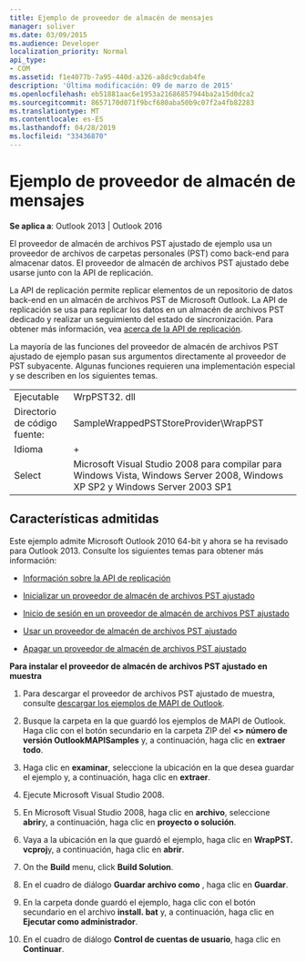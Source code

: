 ```yaml
---
title: Ejemplo de proveedor de almacén de mensajes
manager: soliver
ms.date: 03/09/2015
ms.audience: Developer
localization_priority: Normal
api_type:
- COM
ms.assetid: f1e4077b-7a95-440d-a326-a8dc9cdab4fe
description: 'Última modificación: 09 de marzo de 2015'
ms.openlocfilehash: eb51881aac6e1953a21686857944ba2a15d0dca2
ms.sourcegitcommit: 8657170d071f9bcf680aba50b9c07f2a4fb82283
ms.translationtype: MT
ms.contentlocale: es-ES
ms.lasthandoff: 04/28/2019
ms.locfileid: "33436870"
---
```

# <a name="message-store-provider-sample"></a>Ejemplo de proveedor de almacén de mensajes

  
  
**Se aplica a**: Outlook 2013 | Outlook 2016 
  
El proveedor de almacén de archivos PST ajustado de ejemplo usa un proveedor de archivos de carpetas personales (PST) como back-end para almacenar datos. El proveedor de almacén de archivos PST ajustado debe usarse junto con la API de replicación. 
  
La API de replicación permite replicar elementos de un repositorio de datos back-end en un almacén de archivos PST de Microsoft Outlook. La API de replicación se usa para replicar los datos en un almacén de archivos PST dedicado y realizar un seguimiento del estado de sincronización. Para obtener más información, vea [acerca de la API de replicación](about-the-replication-api.md).
  
La mayoría de las funciones del proveedor de almacén de archivos PST ajustado de ejemplo pasan sus argumentos directamente al proveedor de PST subyacente. Algunas funciones requieren una implementación especial y se describen en los siguientes temas.
  
|||
|:-----|:-----|
|Ejecutable  <br/> |WrpPST32. dll  <br/> |
|Directorio de código fuente:  <br/> |SampleWrappedPSTStoreProvider\WrapPST  <br/> |
|Idioma  <br/> |+  <br/> |
|Select  <br/> |Microsoft Visual Studio 2008 para compilar para Windows Vista, Windows Server 2008, Windows XP SP2 y Windows Server 2003 SP1  <br/> |
   
## <a name="supported-features"></a>Características admitidas

Este ejemplo admite Microsoft Outlook 2010 64-bit y ahora se ha revisado para Outlook 2013. Consulte los siguientes temas para obtener más información:
  
- [Información sobre la API de replicación](about-the-replication-api.md)
    
- [Inicializar un proveedor de almacén de archivos PST ajustado](initializing-a-wrapped-pst-store-provider.md)
    
- [Inicio de sesión en un proveedor de almacén de archivos PST ajustado](logging-on-to-a-wrapped-pst-store-provider.md)
    
- [Usar un proveedor de almacén de archivos PST ajustado](using-a-wrapped-pst-store-provider.md)
    
- [Apagar un proveedor de almacén de archivos PST ajustado](shutting-down-a-wrapped-pst-store-provider.md)
    
 **Para instalar el proveedor de almacén de archivos PST ajustado en muestra**
  
1. Para descargar el proveedor de archivos PST ajustado de muestra, consulte [descargar los ejemplos de MAPI de Outlook](downloading-the-outlook-mapi-samples.md).
    
2. Busque la carpeta en la que guardó los ejemplos de MAPI de Outlook. Haga clic con el botón secundario en la carpeta ZIP del **\<\> número de versión OutlookMAPISamples** y, a continuación, haga clic en **extraer todo**.
    
3. Haga clic en **examinar**, seleccione la ubicación en la que desea guardar el ejemplo y, a continuación, haga clic en **extraer**.
    
4. Ejecute Microsoft Visual Studio 2008.
    
5. En Microsoft Visual Studio 2008, haga clic en **archivo**, seleccione **abrir**y, a continuación, haga clic en **proyecto o solución**.
    
6. Vaya a la ubicación en la que guardó el ejemplo, haga clic en **WrapPST. vcproj**y, a continuación, haga clic en **abrir**.
    
7. On the **Build** menu, click **Build Solution**.
    
8. En el cuadro de diálogo **Guardar archivo como** , haga clic en **Guardar**.
    
9. En la carpeta donde guardó el ejemplo, haga clic con el botón secundario en el archivo **install. bat** y, a continuación, haga clic en **Ejecutar como administrador**.
    
10. En el cuadro de diálogo **Control de cuentas de usuario**, haga clic en **Continuar**.
    


